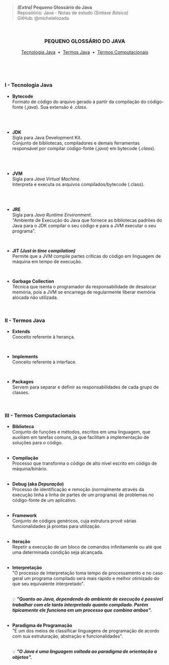 > ***(Extra)* Pequeno Glossário do Java**  
> Repositório: Java - Notas de estudo *(Sintaxe Básica)*    
> GitHub: @michelelozada
&nbsp;
     
&nbsp;   
<div align="center">
<h3>PEQUENO GLOSSÁRIO DO JAVA</h3>

[Tecnologia Java](https://github.com/michelelozada/Java-Study-Notes/blob/main/files/java-basico/A16-Glossario-Java.md#i---tecnologia-java) &nbsp;•&nbsp;
[Termos Java](https://github.com/michelelozada/Java-Study-Notes/blob/main/files/java-basico/A16-Glossario-Java.md#ii---termos-java) &nbsp;•&nbsp;
[Termos Computacionais](https://github.com/michelelozada/Java-Study-Notes/blob/main/files/java-basico/A16-Glossario-Java.md#iii---termos-computacionais)  
</div>
&nbsp;
     
&nbsp;   
### I - Tecnologia Java

- **Bytecode**  
 Formato de código do arquivo gerado a partir da compilação do código-fonte (*.java*). Sua extensão é *.class*.    
&nbsp;
     
&nbsp;  
- **JDK**   
	Sigla para Java Development Kit.  
	Conjunto de bibliotecas, compiladores e demais ferramentas responsável por compilar código-fonte (*.java*) em bytecode (*.class*).  
&nbsp;
     
&nbsp;    
- **JVM**   
	Sigla para *Java Virtual Machine*.  
	Interpreta e executa os arquivos compilados/bytecode (.class).  
&nbsp;
     
&nbsp;    
- **JRE**  
	Sigla para *Java Runtime Environment*.  
	"Ambiente de Execução do Java que fornece as bibliotecas padrões do Java para o JDK compilar o seu código e para a JVM executar o seu programa".
&nbsp;
     
&nbsp;  
- **JIT *(Just in time compilation)***   
	Permite que a JVM compile partes críticas do código em linguagem de máquina em tempo de execução.
&nbsp;
     
&nbsp;  
- **Garbage Collection**   
	Técnica que isenta o programador da responsabilidade de desalocar memória, pois a JVM se encarrega de regularmente liberar memória alocada não utilizada. 
&nbsp;
     
&nbsp;   
### II - Termos Java

- **Extends**  
	Conceito referente à herança. 
&nbsp;
     
&nbsp;  
- **Implements**  
   Conceito referente à interface.
&nbsp;
     
&nbsp;    
- **Packages**   
   Servem para separar e definir as responsabilidades de cada grupo de classes.
&nbsp;
     
&nbsp;  
### III - Termos Computacionais

- **Biblioteca**    
Conjunto de funções e métodos, escritos em uma linguagem, que auxiliam em tarefas comuns, já que facilitam a implementação de soluções para o código.     
&nbsp;

- **Compilação**  
  Processo que transforma o código de alto nível escrito em código de máquina/binário.    
&nbsp;

- **Debug (aka *Depuração*)**  
  Processo de identificação e remoção (normalmente através da execução linha a linha de partes de um programa) de problemas no código-fonte de um aplicativo.  
&nbsp;

- **Framework**    
Conjunto de códigos genéricos, cuja estrutura provê várias funcionalidades já prontas para utilização.     
&nbsp;

- **Iteração**  
Repetir a execução de um bloco de comandos infinitamente ou até que uma determinada condição seja alcançada.  
&nbsp;

- **Interpretação**  
    "O processo de Interpretação toma tempo de processamento e no caso geral um programa compilado será mais rápido e melhor otimizado do que seu equivalente interpretado".    
&nbsp;
  
    :bulb: ***"Quanto ao Java, dependendo do ambiente de execução é possível trabalhar com ele tanto interpretado quanto compilado. Porém tipicamente ele funciona em um processo que combina ambos".***    
&nbsp;
     
- **Paradigma de Programação**          
    "É um dos meios de classificar linguagens de programação de acordo com sua estruturação, abstração e funcionalidades".  
   &nbsp;
   
    :bulb: ***"O Java é uma linguagem voltada ao paradigma de orientação a objetos".***        